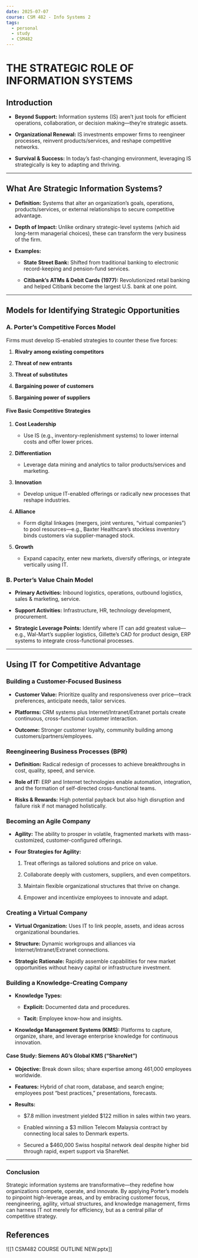 ```yaml
---
date: 2025-07-07
course: CSM 482 - Info Systems 2
tags:
  - personal
  - study
  - CSM482
---
```


# **THE STRATEGIC ROLE OF INFORMATION SYSTEMS**

## **Introduction**

- **Beyond Support:** Information systems (IS) aren’t just tools for efficient operations, collaboration, or decision making—they’re strategic assets.
    
- **Organizational Renewal:** IS investments empower firms to reengineer processes, reinvent products/services, and reshape competitive networks.
    
- **Survival & Success:** In today’s fast-changing environment, leveraging IS strategically is key to adapting and thriving.

---

## **What Are Strategic Information Systems?**

- **Definition:** Systems that alter an organization’s goals, operations, products/services, or external relationships to secure competitive advantage.
    
- **Depth of Impact:** Unlike ordinary strategic-level systems (which aid long-term managerial choices), these can transform the very business of the firm.
    
- **Examples:**
    
    - **State Street Bank:** Shifted from traditional banking to electronic record-keeping and pension-fund services.
        
    - **Citibank’s ATMs & Debit Cards (1977):** Revolutionized retail banking and helped Citibank become the largest U.S. bank at one point.

---

## **Models for Identifying Strategic Opportunities**

### A. Porter’s Competitive Forces Model

Firms must develop IS-enabled strategies to counter these five forces:

1. **Rivalry among existing competitors**
    
2. **Threat of new entrants**
    
3. **Threat of substitutes**
    
4. **Bargaining power of customers**
    
5. **Bargaining power of suppliers**
    

#### Five Basic Competitive Strategies

1. **Cost Leadership**
    
    - Use IS (e.g., inventory-replenishment systems) to lower internal costs and offer lower prices.
        
2. **Differentiation**
    
    - Leverage data mining and analytics to tailor products/services and marketing.
        
3. **Innovation**
    
    - Develop unique IT-enabled offerings or radically new processes that reshape industries.
        
4. **Alliance**
    
    - Form digital linkages (mergers, joint ventures, “virtual companies”) to pool resources—e.g., Baxter Healthcare’s stockless inventory binds customers via supplier-managed stock.
        
5. **Growth**
    
    - Expand capacity, enter new markets, diversify offerings, or integrate vertically using IT.
        

### B. Porter’s Value Chain Model

- **Primary Activities:** Inbound logistics, operations, outbound logistics, sales & marketing, service.
    
- **Support Activities:** Infrastructure, HR, technology development, procurement.
    
- **Strategic Leverage Points:** Identify where IT can add greatest value—e.g., Wal-Mart’s supplier logistics, Gillette’s CAD for product design, ERP systems to integrate cross-functional processes.

---

## **Using IT for Competitive Advantage**

### Building a Customer-Focused Business

- **Customer Value:** Prioritize quality and responsiveness over price—track preferences, anticipate needs, tailor services.
    
- **Platforms:** CRM systems plus Internet/Intranet/Extranet portals create continuous, cross-functional customer interaction.
    
- **Outcome:** Stronger customer loyalty, community building among customers/partners/employees.

### Reengineering Business Processes (BPR)

- **Definition:** Radical redesign of processes to achieve breakthroughs in cost, quality, speed, and service.
    
- **Role of IT:** ERP and Internet technologies enable automation, integration, and the formation of self-directed cross-functional teams.
    
- **Risks & Rewards:** High potential payback but also high disruption and failure risk if not managed holistically.

### Becoming an Agile Company

- **Agility:** The ability to prosper in volatile, fragmented markets with mass-customized, customer-configured offerings.
    
- **Four Strategies for Agility:**
    
    1. Treat offerings as tailored solutions and price on value.
        
    2. Collaborate deeply with customers, suppliers, and even competitors.
        
    3. Maintain flexible organizational structures that thrive on change.
        
    4. Empower and incentivize employees to innovate and adapt.

### Creating a Virtual Company

- **Virtual Organization:** Uses IT to link people, assets, and ideas across organizational boundaries.
    
- **Structure:** Dynamic workgroups and alliances via Internet/Intranet/Extranet connections.
    
- **Strategic Rationale:** Rapidly assemble capabilities for new market opportunities without heavy capital or infrastructure investment.

### Building a Knowledge-Creating Company

- **Knowledge Types:**
    
    - **Explicit:** Documented data and procedures.
        
    - **Tacit:** Employee know-how and insights.
        
- **Knowledge Management Systems (KMS):** Platforms to capture, organize, share, and leverage enterprise knowledge for continuous innovation.

#### **Case Study: Siemens AG’s Global KMS (“ShareNet”)**

- **Objective:** Break down silos; share expertise among 461,000 employees worldwide.
    
- **Features:** Hybrid of chat room, database, and search engine; employees post “best practices,” presentations, forecasts.
    
- **Results:**
    
    - $7.8 million investment yielded $122 million in sales within two years.
        
    - Enabled winning a $3 million Telecom Malaysia contract by connecting local sales to Denmark experts.
        
    - Secured a $460,000 Swiss hospital network deal despite higher bid through rapid, expert support via ShareNet.

---

### **Conclusion**

Strategic information systems are transformative—they redefine how organizations compete, operate, and innovate. By applying Porter’s models to pinpoint high-leverage areas, and by embracing customer focus, reengineering, agility, virtual structures, and knowledge management, firms can harness IT not merely for efficiency, but as a central pillar of competitive strategy. 


## **References**

![[1 CSM482 COURSE OUTLINE NEW.pptx]]

